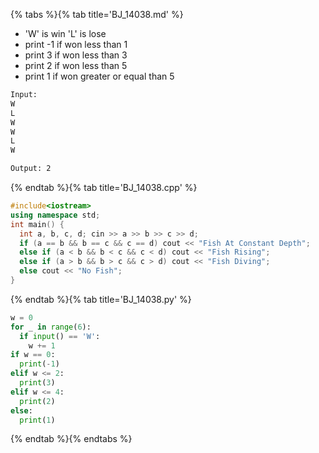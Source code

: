 {% tabs %}{% tab title='BJ_14038.md' %}

* 'W' is win 'L' is lose
* print -1 if won less than 1
* print 3 if won less than 3
* print 2 if won less than 5
* print 1 if won greater or equal than 5

```txt
Input:
W
L
W
W
L
W

Output: 2
```

{% endtab %}{% tab title='BJ_14038.cpp' %}

```cpp
#include<iostream>
using namespace std;
int main() {
  int a, b, c, d; cin >> a >> b >> c >> d;
  if (a == b && b == c && c == d) cout << "Fish At Constant Depth";
  else if (a < b && b < c && c < d) cout << "Fish Rising";
  else if (a > b && b > c && c > d) cout << "Fish Diving";
  else cout << "No Fish";
}
```

{% endtab %}{% tab title='BJ_14038.py' %}

```py
w = 0
for _ in range(6):
  if input() == 'W':
    w += 1
if w == 0:
  print(-1)
elif w <= 2:
  print(3)
elif w <= 4:
  print(2)
else:
  print(1)
```

{% endtab %}{% endtabs %}
